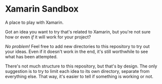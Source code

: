 # Xamarin Sandbox

A place to play with Xamarin.

Got an idea you want to try that's related to Xamarin, but you're not sure how or even _if_ it will work for your
project?

_No problem!_  Feel free to add new directories to this repository to try out your ideas.  Even if it doesn't work in
the end, it's still worthwhile to see what has been attempted.

There's not much structure to this repository, but that's by design.  The only suggestion is to try to limit each idea
to its own directory, separate from everything else.  That way, it's easier to tell if something is working or not.

